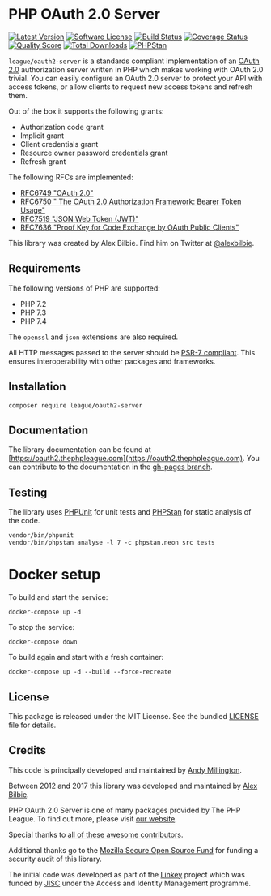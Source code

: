 # PHP OAuth 2.0 Server

[![Latest Version](http://img.shields.io/packagist/v/league/oauth2-server.svg?style=flat-square)](https://github.com/thephpleague/oauth2-server/releases)
[![Software License](https://img.shields.io/badge/license-MIT-brightgreen.svg?style=flat-square)](LICENSE.md)
[![Build Status](https://img.shields.io/travis/thephpleague/oauth2-server/master.svg?style=flat-square)](https://travis-ci.org/thephpleague/oauth2-server)
[![Coverage Status](https://img.shields.io/scrutinizer/coverage/g/thephpleague/oauth2-server.svg?style=flat-square)](https://scrutinizer-ci.com/g/thephpleague/oauth2-server/code-structure)
[![Quality Score](https://img.shields.io/scrutinizer/g/thephpleague/oauth2-server.svg?style=flat-square)](https://scrutinizer-ci.com/g/thephpleague/oauth2-server)
[![Total Downloads](https://img.shields.io/packagist/dt/league/oauth2-server.svg?style=flat-square)](https://packagist.org/packages/league/oauth2-server)
[![PHPStan](https://img.shields.io/badge/PHPStan-enabled-brightgreen.svg?style=flat-square)](https://github.com/phpstan/phpstan)

`league/oauth2-server` is a standards compliant implementation of an [OAuth 2.0](https://tools.ietf.org/html/rfc6749) authorization server written in PHP which makes working with OAuth 2.0 trivial. You can easily configure an OAuth 2.0 server to protect your API with access tokens, or allow clients to request new access tokens and refresh them.

Out of the box it supports the following grants:

* Authorization code grant
* Implicit grant
* Client credentials grant
* Resource owner password credentials grant
* Refresh grant

The following RFCs are implemented:

* [RFC6749 "OAuth 2.0"](https://tools.ietf.org/html/rfc6749)
* [RFC6750 " The OAuth 2.0 Authorization Framework: Bearer Token Usage"](https://tools.ietf.org/html/rfc6750)
* [RFC7519 "JSON Web Token (JWT)"](https://tools.ietf.org/html/rfc7519)
* [RFC7636 "Proof Key for Code Exchange by OAuth Public Clients"](https://tools.ietf.org/html/rfc7636)

This library was created by Alex Bilbie. Find him on Twitter at [@alexbilbie](https://twitter.com/alexbilbie).

## Requirements

The following versions of PHP are supported:

* PHP 7.2
* PHP 7.3
* PHP 7.4

The `openssl` and `json` extensions are also required.

All HTTP messages passed to the server should be [PSR-7 compliant](https://www.php-fig.org/psr/psr-7/). This ensures interoperability with other packages and frameworks.

## Installation

```
composer require league/oauth2-server
```

## Documentation

The library documentation can be found at [https://oauth2.thephpleague.com](https://oauth2.thephpleague.com).
You can contribute to the documentation in the [gh-pages branch](https://github.com/thephpleague/oauth2-server/tree/gh-pages/).

## Testing

The library uses [PHPUnit](https://phpunit.de/) for unit tests and [PHPStan](https://github.com/phpstan/phpstan) for static analysis of the code.

```
vendor/bin/phpunit
vendor/bin/phpstan analyse -l 7 -c phpstan.neon src tests
```

# Docker setup
To build and start the service:
```
docker-compose up -d 
```
To stop the service:
```
docker-compose down 
```
To build again and start with a fresh container: 
```
docker-compose up -d --build --force-recreate 
```


## License

This package is released under the MIT License. See the bundled [LICENSE](https://github.com/thephpleague/oauth2-server/blob/master/LICENSE) file for details.

## Credits

This code is principally developed and maintained by [Andy Millington](https://twitter.com/Sephster).

Between 2012 and 2017 this library was developed and maintained by [Alex Bilbie](https://alexbilbie.com/).

PHP OAuth 2.0 Server is one of many packages provided by The PHP League. To find out more, please visit [our website](https://thephpleague.com).

Special thanks to [all of these awesome contributors](https://github.com/thephpleague/oauth2-server/contributors).

Additional thanks go to the [Mozilla Secure Open Source Fund](https://wiki.mozilla.org/MOSS/Secure_Open_Source) for funding a security audit of this library.

The initial code was developed as part of the [Linkey](http://linkey.blogs.lincoln.ac.uk) project which was funded by [JISC](http://jisc.ac.uk) under the Access and Identity Management programme.
